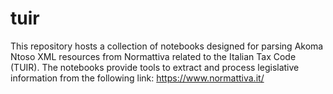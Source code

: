 # tuir
This repository hosts a collection of notebooks designed for parsing Akoma Ntoso XML resources from Normattiva related to the Italian Tax Code (TUIR). The notebooks provide tools to extract and process legislative information from the following link:  https://www.normattiva.it/
